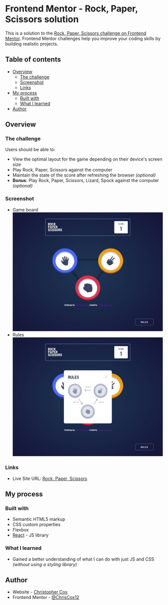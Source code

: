 # Frontend Mentor - Rock, Paper, Scissors solution

This is a solution to the [Rock, Paper, Scissors challenge on Frontend Mentor](https://www.frontendmentor.io/challenges/rock-paper-scissors-game-pTgwgvgH). Frontend Mentor challenges help you improve your coding skills by building realistic projects. 


## Table of contents

- [Overview](#overview)
  - [The challenge](#the-challenge)
  - [Screenshot](#screenshot)
  - [Links](#links)
- [My process](#my-process)
  - [Built with](#built-with)
  - [What I learned](#what-i-learned)
- [Author](#author)


## Overview

### The challenge

Users should be able to:

- View the optimal layout for the game depending on their device's screen size
- Play Rock, Paper, Scissors against the computer
- Maintain the state of the score after refreshing the browser _(optional)_
- **Bonus**: Play Rock, Paper, Scissors, Lizard, Spock against the computer _(optional)_


### Screenshot

- Game board
![Game board](./screenshots/gameboard.jpeg)
- Rules
![Rules](./screenshots/rules.jpeg)


### Links

- Live Site URL: [Rock, Paper, Scissors](https://simple-rps-proj.netlify.app/)


## My process

### Built with

- Semantic HTML5 markup
- CSS custom properties
- Flexbox
- [React](https://reactjs.org/) - JS library


### What I learned

- Gained a better understanding of what I can do with just JS and CSS _(without using a styling library)_


## Author

- Website - [Christopher Cox](https://chriscox12.github.io/)
- Frontend Mentor - [@ChrisCox12](https://www.frontendmentor.io/profile/ChrisCox12)

